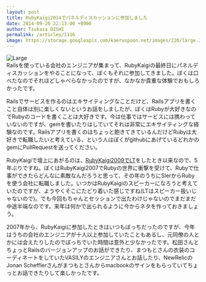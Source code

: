 ```yaml
---
layout: post
title: RubyKaigi2014でパネルディスカッションに参加しました
date: 2014-09-20 22:13:00 +0900
author: Tsukasa OISHI
permalink: /articles/1116
image: https://storage.googleapis.com/kaeruspoon.net/images/220/large.JPG?1411218807
---
```



![Large](https://storage.googleapis.com/kaeruspoon.net/images/220/large.JPG?1411218807)  
Railsを使っている会社のエンジニアが集まって、RubyKaigiの最終日にパネルディスカッションをやることになって、ぼくもそれに参加してきました。ぼくは口べたなのでそれほどしゃべらなかったのですが、なかなか貴重な体験でおもしろかったです。  

Railsでサービスを作るのはエキサイティングなことだけど、Railsアプリを書くこと自体は別に楽しくないというお話をしましたが、ぼくはRubyが大好きなのでRubyのコードを書くことは大好きです。今は仕事ではサービスには携わっていないのですが、gemを書いたりはしていてそれは非常にエキサイティングな経験なのです。Railsアプリを書くのはちょっと飽きてきているんだけどRubyは大好きで転職したいと考えている、という人はぼくがgithubにあげているどれかのgemにPullRequestを送ってください。  

RubyKaigiで壇上にあがるのは、[RubyKaigi2009でLT](http://rubykaigi.org/2009/ja/talks/17H14)をしたとき以来なので、5年ぶりですね。ぼくはRubyKaigi2007でRubyの世界に衝撃を受けて、Rubyで仕事ができたらどんなに素敵なんだろうと思って、その年のうちにSlerからRubyを使う会社に転職しました。いつかはRubyKaigiのスピーカーになろうと考えていたのですが、ようやくそこにたどり着いた感じですね(LTはスピーカー扱いじゃないので)。でも今回もちゃんとセッションで出たわけじゃないのでまだまだ中途半端なのです。来年は何かで出られるように今からネタを作っておきましょう。  

2007年から、RubyKaigiに参加したときはいつもぼっちだったのですが、今年はうちの会社のエンジニアが十人以上参加していたこともあるし、元同僚の人とかには会えたりしたのでぼっちでいた時間は意外と少なかったです。松田さんとちょっとRailsのバージョンアップのお話ができたり、まつもとさんの衣装のコーディネートをしていたVASILYのエンジニアさんとお話したり、NewRelicのJonan Schefflerさんがまつもとさんからmacbookのサインをもらっていてちょっとお話できたりして楽しかったです。  
